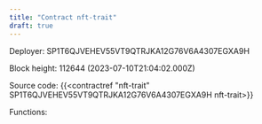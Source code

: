 ```yaml
---
title: "Contract nft-trait"
draft: true
---
```

Deployer: SP1T6QJVEHEV55VT9QTRJKA12G76V6A4307EGXA9H


 



Block height: 112644 (2023-07-10T21:04:02.000Z)

Source code: {{<contractref "nft-trait" SP1T6QJVEHEV55VT9QTRJKA12G76V6A4307EGXA9H nft-trait>}}

Functions:


